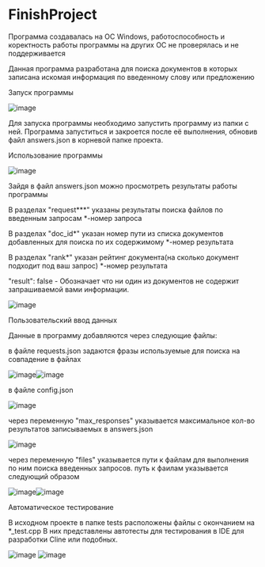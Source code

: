 # FinishProject
Программа создавалась на ОС Windows, работоспособность и коректность работы программы на других ОС не проверялась и не поддерживается

Данная программа разработана для поиска документов в которых записана искомая информация по введенному слову или предложению


Запуск программы

![image](https://user-images.githubusercontent.com/52557350/203739047-3fde9c25-6a68-45ca-978e-2a75cead46cb.png)

Для запуска программы необходимо запустить программу из папки с ней.
Программа запуститься и закроется после её выполнения, обновив файл answers.json в корневой папке проекта.


Использование программы

![image](https://user-images.githubusercontent.com/52557350/203739387-600dbd9d-09be-45d5-aa1b-86cbff42f5da.png)

Зайдя в файл answers.json можно просмотреть результаты работы программы

В разделах "request***" указаны результаты поиска файлов по введенным запросам *-номер запроса

В разделах "doc_id*" указан номер пути из списка документов добавленных для поиска по их содержимому *-номер результата

В разделах "rank*" указан рейтинг документа(на сколько документ подходит под ваш запрос) *-номер результата

"result": false - Обозначает что ни один из документов не содержит запрашиваемой вами информации.

![image](https://user-images.githubusercontent.com/52557350/203742439-dee40df7-d644-4744-807c-9bc901ab8968.png)


Пользовательский ввод данных

Данные в программу добавляются через следующие файлы:

в файле requests.json задаются фразы используемые для поиска на совпадение в файлах

![image](https://user-images.githubusercontent.com/52557350/203740012-39ead491-d6ee-4e39-b85f-2af4b3ba8fc9.png)![image](https://user-images.githubusercontent.com/52557350/203740355-be57cd95-cf3a-4c18-bae5-fbde929175c3.png)


в файле config.json 

![image](https://user-images.githubusercontent.com/52557350/203740780-8495d7a1-4091-46f9-8560-afca8c029e38.png)

через переменную "max_responses" указывается максимальное кол-во результатов записываемых в answers.json

![image](https://user-images.githubusercontent.com/52557350/203740618-727f1a15-6f7a-449b-a4be-efc07407690f.png)

через переменную "files" указывается пути к файлам для выполнения по ним поиска введенных запросов.
путь к фаилам указывается следующий образом

![image](https://user-images.githubusercontent.com/52557350/203741013-926ee5ad-13c1-4e6b-9d7f-090ac6e386aa.png)![image](https://user-images.githubusercontent.com/52557350/203741259-b035b467-56cb-48f2-be62-a85fdca3733c.png)




Автоматическое тестирование

В исходном проекте в папке tests расположены файлы с окончанием на *_test.cpp
В них представлены автотесты для тестирования в IDE для разработки Cline или подобных.

![image](https://user-images.githubusercontent.com/52557350/203742032-9c0cae38-61c9-47b9-88f4-7734904f510d.png)
![image](https://user-images.githubusercontent.com/52557350/203742131-89afed53-6caf-4265-a16f-0d2543ae82ef.png)


